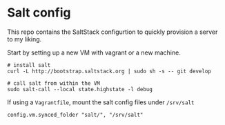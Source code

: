 # Salt config
This repo contains the SaltStack configurtion to quickly provision a server to
my liking.

Start by setting up a new VM with vagrant or a new machine.

    # install salt
    curl -L http://bootstrap.saltstack.org | sudo sh -s -- git develop

    # call salt from within the VM
    sudo salt-call --local state.highstate -l debug

If using a `Vagrantfile`, mount the salt config files under `/srv/salt`

    config.vm.synced_folder "salt/", "/srv/salt"
